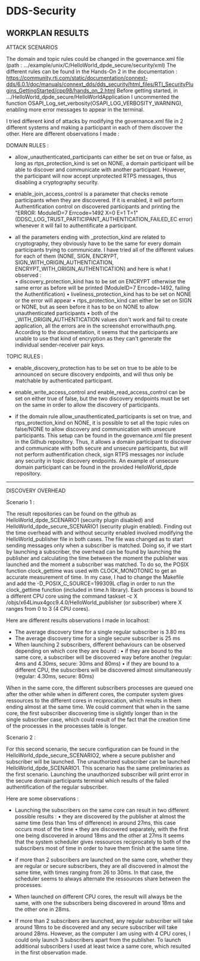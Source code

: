 # DDS-Security

WORKPLAN RESULTS
------------------
ATTACK SCENARIOS

The domain and topic rules could be changed in the governance.xml file (path : .../example/unix/C/HelloWorld_dpde_secure/security/xml)
The different rules can be found in the Hands-On 2 in the documentation : https://community.rti.com/static/documentation/connext-dds/6.0.1/doc/manuals/connext_dds/dds_security/html_files/RTI_SecurityPlugins_GettingStarted/cpp98/hands_on_2.html
Before getting started, in .../HelloWorld_dpde_secure/HelloWorldApplication I uncommented the function OSAPI_Log_set_verbosity(OSAPI_LOG_VERBOSITY_WARNING), enabling more error messages to appear in the terminal.

I tried different kind of attacks by modifying the governance.xml file in 2 different systems and making a participant in each of them discover the other.
Here are different observations I made :

DOMAIN RULES :

- allow_unauthenticated_participants can either be set on true or false, as long as rtps_protection_kind is set on NONE, a domain participant will be able to discover and communicate with another participant. However, the participant will now accept unprotected RTPS messages, thus disabling a cryptography security. 

- enable_join_access_control is a parameter that checks remote participants when they are discovered. If it is enabled, it will perform Authentification control on discovered participants and printing the "ERROR: ModuleID=7 Errcode=1492 X=0 E=1 T=1" (DDSC_LOG_TRUST_PARTICIPANT_AUTHENTICATION_FAILED_EC error) whenever it will fail to authentificate a participant. 

- all the parameters ending with _protection_kind are related to cryptography, they obviously have to be the same for every domain participants trying to communicate. I have tried all of the different values for each of them (NONE, SIGN, ENCRYPT,  SIGN_WITH_ORIGIN_AUTHENTICATION, ENCRYPT_WITH_ORIGIN_AUTHENTICATION) and here is what I observed :  
    • discovery_protection_kind has to be set on ENCRYPT otherwise the same error as before will be printed (ModuleID=7 Errcode=1492, failing the       Authentification)
    • liveliness_protection_kind has to be set on NONE or the error will appear
    • rtps_protection_kind can either be set on SIGN or NONE, but as seen before it has to be on NONE to allow unauthenticated participants
    • both of the _WITH_ORIGIN_AUTHENTICATION values don't work and fail to create application, all the errors are in the screenshot errorwithauth.png. According to the documentation, it seems that the participants are unable to use that kind of encryption as they can't generate the individual sender-receiver pair keys.

TOPIC RULES :

- enable_discovery_protection has to be set on true to be able to be announced on secure discovery endpoints, and will thus only be matchable by authenticated participant. 

- enable_write_access_control and enable_read_access_control can be set on either true of false, but the two discovery endpoints must be set on the same in order to allow the discovery of participants.

- if the domain rule allow_unauthenticated_participants is set on true, and rtps_protection_kind on NONE, it is possible to set all the topic rules on false/NONE to allow discovery and communication with unsecure participants. This setup can be found in the governance.xml file present in the Github repository. Thus, it allows a domain participant to discover and communicate with both secure and unsecure participants, but will not perform authentification check, sign RTPS messages nor include any security in topic discovery endpoints. An example of unsecure domain participant can be found in the provided HelloWorld_dpde repository.

------------------

DISCOVERY OVERHEAD

Scenario 1 :

The result repositories can be found on the github as HelloWorld_dpde_SCENARIO1 (security plugin disabled) and HelloWorld_dpde_secure_SCENARIO1 (security plugin enabled).
Finding out the time overhead with and without security enabled involved modifying the HelloWorld_publisher file in both cases. The file was changed as to start sending messages only when a subscriber is matched. Doing so, if we start by launching a subscriber, the overhead can be found by launching the publisher and calculating the time between the moment the publisher was launched and the moment a subscriber was matched. To do so, the POSIX function clock_gettime was used with CLOCK_MONOTONIC to get an accurate measurement of time. In my case, I had to change the Makefile and add the 
-D_POSIX_C_SOURCE=199309L cflag in order to run the clock_gettime function (included in time.h library). Each process is bound to a different CPU core using the command taskset -c X /objs/x64Linux4gcc9.4.0/HelloWorld_publisher (or subscriber) where X ranges from 0 to 3 (4 CPU cores).

Here are different results observations I made in localhost:
- The average discovery time for a single regular subscriber is 3.80 ms
- The average discovery time for a single secure subscriber is 25 ms
- When launching 2 subscribers, different behaviours can be observed depending on which core they are bound : 
        • if they are bound to the same core, a subscriber will be discovered way before another (regular: 4ms and 4.30ms, secure: 30ms and 80ms) 
        • if they are bound to a different CPU, the subscribers will be discovered almost simultaneously (regular: 4.30ms, secure: 80ms) 

When in the same core, the different subscribers processes are queued one after the other while when in different cores, the computer system gives ressources to the different cores in reciprocation, which results in them ending almost at the same time.
We could comment that when in the same core, the first subscriber discovering time is slightly longer than in the single subscriber case, which could result of the fact that the creation time of the processes in the processes table is longer.

Scenario 2 :

For this second scenario, the secure configuration can be found in the HelloWorld_dpde_secure_SCENARIO2, where a secure publisher and subscriber will be launched. The unauthorized subscriber can be launched HelloWorld_dpde_SCENARIO1. This scenario has the same preliminaries as the first scenario. Launching the unauthorized subscriber will print error in the secure domain participants terminal which results of the failed authentification of the regular subscriber.

Here are some observations :
- Launching the subscribers on the same core can result in two different possible results :
    • they are discovered by the publisher at almost the same time (less than 1ms of difference) in around 27ms, this case occurs most of the time
    • they are discovered separately, with the first one being discovered in around 18ms and the other at 27ms
It seems that the system scheduler gives ressources reciprocately to both of the subscribers most of time in order to have them finish at the same time.
- if more than 2 subscribers are launched on the same core, whether they are regular or secure subscribers, they are all discovered in almost the same time, with times ranging from 26 to 30ms. In that case, the scheduler seems to always alternate the ressources share between the processes.

- When launched on different CPU cores, the result will always be the same, with one the subscribers being discovered in around 18ms and the other one in 28ms.
- If more than 2 subscribers are launched, any regular subscriber will take around 18ms to be discovered and any secure subscriber will take around 28ms.
However, as the computer I am using with 4 CPU cores, I could only launch 3 subscribers apart from the publisher. To launch additional subscribers I used at least twice a same core, which resulted in the first observation made.







